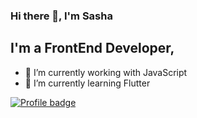 ### Hi there 👋, I'm Sasha

## I'm a FrontEnd Developer,
- 🔭 I’m currently working with JavaScript
- 🌱 I’m currently learning Flutter

[![Profile badge](https://www.codewars.com/users/KislyakovS/badges/large)](https://www.codewars.com/users/KislyakovS)
